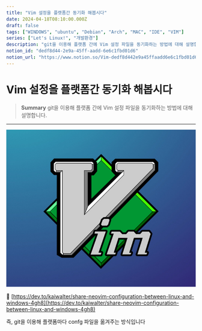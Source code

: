 ```yaml
---
title: "Vim 설정을 플랫폼간 동기화 해봅시다"
date: 2024-04-18T08:10:00.000Z
draft: false
tags: ["WINDOWS", "ubuntu", "Debian", "Arch", "MAC", "IDE", "VIM"]
series: ["Let's Linux!", "개발환경"]
description: "git을 이용해 플랫폼 간에 Vim 설정 파일을 동기화하는 방법에 대해 설명합니다."
notion_id: "dedf8d44-2e9a-45ff-aadd-6e6c1fbd01d6"
notion_url: "https://www.notion.so/Vim-dedf8d442e9a45ffaadd6e6c1fbd01d6"
---
```


# Vim 설정을 플랫폼간 동기화 해봅시다

> **Summary**
> git을 이용해 플랫폼 간에 Vim 설정 파일을 동기화하는 방법에 대해 설명합니다.

---

![Image](image_3c945d4211c9.png)

🔗 [https://dev.to/kaiwalter/share-neovim-configuration-between-linux-and-windows-4gh8](https://dev.to/kaiwalter/share-neovim-configuration-between-linux-and-windows-4gh8)

즉, git을 이용해 플랫폼마다 confg 파일을 옮겨주는 방식입니다

